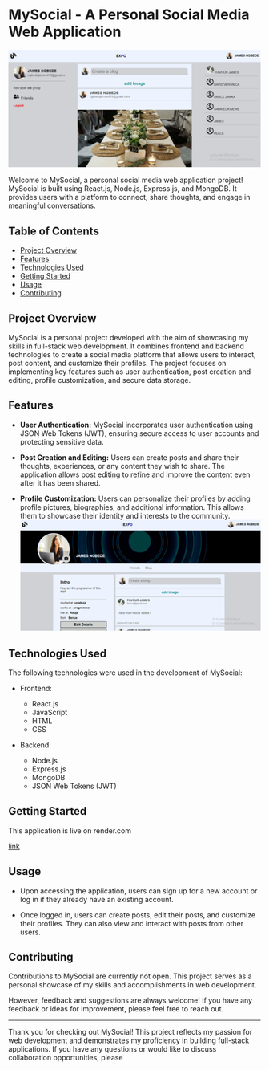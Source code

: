 # MySocial - A Personal Social Media Web Application

![image](./src/utils/blogApp.PNG)

Welcome to MySocial, a personal social media web application project! MySocial is built using React.js, Node.js, Express.js, and MongoDB. It provides users with a platform to connect, share thoughts, and engage in meaningful conversations.

## Table of Contents

- [Project Overview](#project-overview)
- [Features](#features)
- [Technologies Used](#technologies-used)
- [Getting Started](#getting-started)
- [Usage](#usage)
- [Contributing](#contributing)

## Project Overview

MySocial is a personal project developed with the aim of showcasing my skills in full-stack web development. It combines frontend and backend technologies to create a social media platform that allows users to interact, post content, and customize their profiles. The project focuses on implementing key features such as user authentication, post creation and editing, profile customization, and secure data storage.

## Features

- **User Authentication:** MySocial incorporates user authentication using JSON Web Tokens (JWT), ensuring secure access to user accounts and protecting sensitive data.

- **Post Creation and Editing:** Users can create posts and share their thoughts, experiences, or any content they wish to share. The application allows post editing to refine and improve the content even after it has been shared.

- **Profile Customization:** Users can personalize their profiles by adding profile pictures, biographies, and additional information. This allows them to showcase their identity and interests to the community.
  ![profile](./src/utils/appProfile.PNG)

## Technologies Used

The following technologies were used in the development of MySocial:

- Frontend:

  - React.js
  - JavaScript
  - HTML
  - CSS

- Backend:
  - Node.js
  - Express.js
  - MongoDB
  - JSON Web Tokens (JWT)

## Getting Started

This application is live on render.com

[link](https://blog-app-client-73he.onrender.com)

## Usage

- Upon accessing the application, users can sign up for a new account or log in if they already have an existing account.

- Once logged in, users can create posts, edit their posts, and customize their profiles. They can also view and interact with posts from other users.

## Contributing

Contributions to MySocial are currently not open. This project serves as a personal showcase of my skills and accomplishments in web development.

However, feedback and suggestions are always welcome! If you have any feedback or ideas for improvement, please feel free to reach out.

---

Thank you for checking out MySocial! This project reflects my passion for web development and demonstrates my proficiency in building full-stack applications. If you have any questions or would like to discuss collaboration opportunities, please
